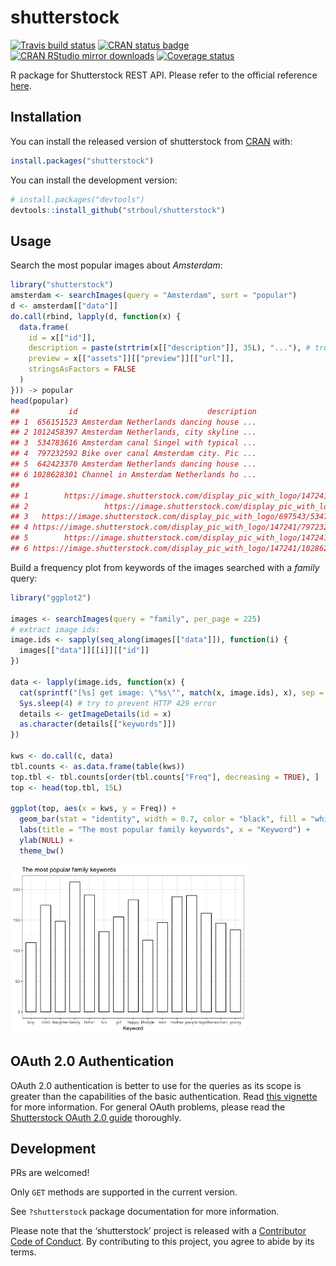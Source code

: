 
<!-- README.md is generated from README.Rmd. Please edit that file -->

# shutterstock

[![Travis build
status](https://travis-ci.org/strboul/shutterstock-r.svg?branch=master)](https://travis-ci.org/strboul/shutterstock-r)
[![CRAN status
badge](https://www.r-pkg.org/badges/version/shutterstock)](https://cran.r-project.org/package=shutterstock)
[![CRAN RStudio mirror
downloads](https://cranlogs.r-pkg.org/badges/shutterstock)](https://www.r-pkg.org/pkg/shutterstock)
[![Coverage
status](https://codecov.io/gh/strboul/shutterstock-r/branch/master/graph/badge.svg)](https://codecov.io/github/strboul/shutterstock-r?branch=master)

R package for Shutterstock REST API. Please refer to the official
reference [here](https://api-reference.shutterstock.com/).

## Installation

You can install the released version of shutterstock from
[CRAN](https://cran.r-project.org/web/packages/shutterstock/) with:

``` r
install.packages("shutterstock")
```

You can install the development version:

``` r
# install.packages("devtools")
devtools::install_github("strboul/shutterstock")
```

## Usage

Search the most popular images about *Amsterdam*:

``` r
library("shutterstock")
amsterdam <- searchImages(query = "Amsterdam", sort = "popular")
d <- amsterdam[["data"]]
do.call(rbind, lapply(d, function(x) {
  data.frame(
    id = x[["id"]],
    description = paste(strtrim(x[["description"]], 35L), "..."), # truncate description field
    preview = x[["assets"]][["preview"]][["url"]],
    stringsAsFactors = FALSE
  )
})) -> popular
head(popular)
##           id                             description
## 1  656151523 Amsterdam Netherlands dancing house ...
## 2 1012458397 Amsterdam Netherlands, city skyline ...
## 3  534783616 Amsterdam canal Singel with typical ...
## 4  797232592 Bike over canal Amsterdam city. Pic ...
## 5  642423370 Amsterdam Netherlands dancing house ...
## 6 1028628301 Channel in Amsterdam Netherlands ho ...
##                                                                                                                                                                                              preview
## 1        https://image.shutterstock.com/display_pic_with_logo/147241/656151523/stock-photo-amsterdam-netherlands-dancing-houses-over-river-amstel-landmark-in-old-european-city-spring-656151523.jpg
## 2                 https://image.shutterstock.com/display_pic_with_logo/1005848/1012458397/stock-photo-amsterdam-netherlands-city-skyline-at-canal-waterfront-with-spring-tulip-flower-1012458397.jpg
## 3   https://image.shutterstock.com/display_pic_with_logo/697543/534783616/stock-photo-amsterdam-canal-singel-with-typical-dutch-houses-and-houseboats-during-morning-blue-hour-holland-534783616.jpg
## 4 https://image.shutterstock.com/display_pic_with_logo/147241/797232592/stock-photo-bike-over-canal-amsterdam-city-picturesque-town-landscape-in-netherlands-with-view-on-river-amstel-797232592.jpg
## 5        https://image.shutterstock.com/display_pic_with_logo/147241/642423370/stock-photo-amsterdam-netherlands-dancing-houses-over-river-amstel-landmark-in-old-european-city-spring-642423370.jpg
## 6 https://image.shutterstock.com/display_pic_with_logo/147241/1028628301/stock-photo-channel-in-amsterdam-netherlands-houses-river-amstel-landmark-old-european-city-spring-landscape-1028628301.jpg
```

Build a frequency plot from keywords of the images searched with a
*family* query:

``` r
library("ggplot2")

images <- searchImages(query = "family", per_page = 225)
# extract image ids:
image.ids <- sapply(seq_along(images[["data"]]), function(i) {
  images[["data"]][[i]][["id"]]
})

data <- lapply(image.ids, function(x) {
  cat(sprintf("[%s] get image: \"%s\"", match(x, image.ids), x), sep = "\n")
  Sys.sleep(4) # try to prevent HTTP 429 error
  details <- getImageDetails(id = x)
  as.character(details[["keywords"]])
})

kws <- do.call(c, data)
tbl.counts <- as.data.frame(table(kws))
top.tbl <- tbl.counts[order(tbl.counts["Freq"], decreasing = TRUE), ]
top <- head(top.tbl, 15L)

ggplot(top, aes(x = kws, y = Freq)) +
  geom_bar(stat = "identity", width = 0.7, color = "black", fill = "white") +
  labs(title = "The most popular family keywords", x = "Keyword") +
  ylab(NULL) +
  theme_bw()
```

<img src="man/figures/README-plot-1.png" width="75%" height="75%" />

## OAuth 2.0 Authentication

OAuth 2.0 authentication is better to use for the queries as its scope
is greater than the capabilities of the basic authentication. Read [this
vignette](https://cran.r-project.org/web/packages/shutterstock/vignettes/oauth-authentication.html)
for more information. For general OAuth problems, please read the
[Shutterstock OAuth 2.0
guide](https://api-reference.shutterstock.com/#authentication-oauth-authentication-h2)
thoroughly.

## Development

PRs are welcomed\!

Only `GET` methods are supported in the current version.

See `?shutterstock` package documentation for more information.

Please note that the ‘shutterstock’ project is released with a
[Contributor Code of Conduct](CODE_OF_CONDUCT.md). By contributing to
this project, you agree to abide by its terms.
